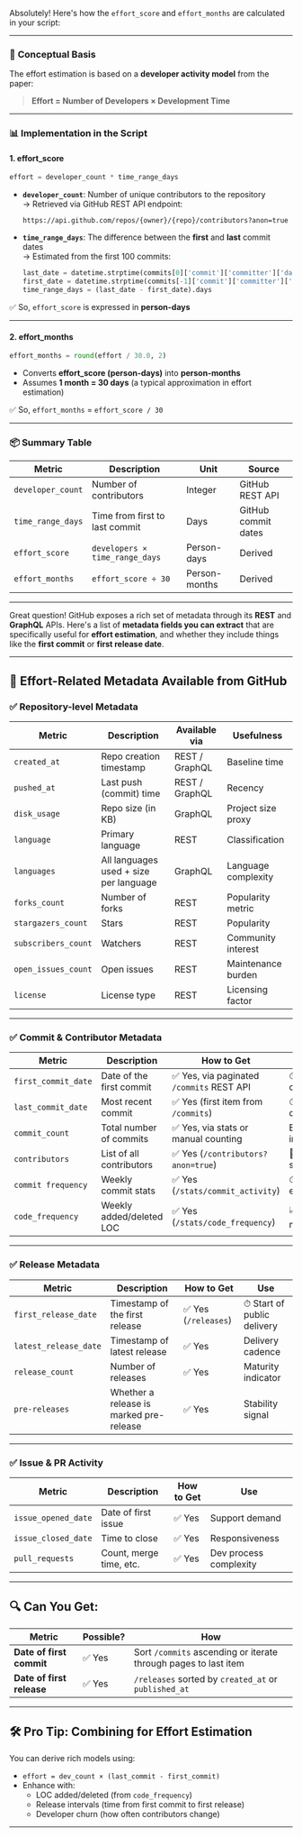 Absolutely! Here's how the `effort_score` and `effort_months` are calculated in your script:

---

### 🧠 **Conceptual Basis**

The effort estimation is based on a **developer activity model** from the paper:

> **Effort = Number of Developers × Development Time**

---

### 📊 **Implementation in the Script**

#### 1. **effort_score**
```python
effort = developer_count * time_range_days
```

- **`developer_count`**: Number of unique contributors to the repository  
  → Retrieved via GitHub REST API endpoint:
  ```
  https://api.github.com/repos/{owner}/{repo}/contributors?anon=true
  ```

- **`time_range_days`**: The difference between the **first** and **last** commit dates  
  → Estimated from the first 100 commits:
  ```python
  last_date = datetime.strptime(commits[0]['commit']['committer']['date'], ...)
  first_date = datetime.strptime(commits[-1]['commit']['committer']['date'], ...)
  time_range_days = (last_date - first_date).days
  ```

✅ So, `effort_score` is expressed in **person-days**

---

#### 2. **effort_months**
```python
effort_months = round(effort / 30.0, 2)
```

- Converts **effort_score (person-days)** into **person-months**
- Assumes **1 month = 30 days** (a typical approximation in effort estimation)

✅ So, `effort_months` = `effort_score / 30`

---

### 📦 Summary Table

| Metric          | Description                                      | Unit         | Source             |
|------------------|--------------------------------------------------|---------------|---------------------|
| `developer_count` | Number of contributors                          | Integer       | GitHub REST API     |
| `time_range_days` | Time from first to last commit                  | Days          | GitHub commit dates |
| `effort_score`    | `developers × time_range_days`                  | Person-days   | Derived             |
| `effort_months`   | `effort_score ÷ 30`                             | Person-months | Derived             |

---


Great question! GitHub exposes a rich set of metadata through its **REST** and **GraphQL** APIs. Here's a list of **metadata fields you can extract** that are specifically useful for **effort estimation**, and whether they include things like the **first commit** or **first release date**.

---

## 🧩 **Effort-Related Metadata Available from GitHub**

### ✅ **Repository-level Metadata**
| Metric | Description | Available via | Usefulness |
|--------|-------------|----------------|------------|
| `created_at` | Repo creation timestamp | REST / GraphQL | Baseline time |
| `pushed_at` | Last push (commit) time | REST / GraphQL | Recency |
| `disk_usage` | Repo size (in KB) | GraphQL | Project size proxy |
| `language` | Primary language | REST | Classification |
| `languages` | All languages used + size per language | GraphQL | Language complexity |
| `forks_count` | Number of forks | REST | Popularity metric |
| `stargazers_count` | Stars | REST | Popularity |
| `subscribers_count` | Watchers | REST | Community interest |
| `open_issues_count` | Open issues | REST | Maintenance burden |
| `license` | License type | REST | Licensing factor |

---

### ✅ **Commit & Contributor Metadata**
| Metric | Description | How to Get | Use |
|--------|-------------|------------|-----|
| `first_commit_date` | Date of the first commit | ✅ Yes, via paginated `/commits` REST API | ⏱ Start of dev |
| `last_commit_date` | Most recent commit | ✅ Yes (first item from `/commits`) | ⏱ End of dev |
| `commit_count` | Total number of commits | ✅ Yes, via stats or manual counting | Effort indicator |
| `contributors` | List of all contributors | ✅ Yes (`/contributors?anon=true`) | 👤 Team size |
| `commit frequency` | Weekly commit stats | ✅ Yes (`/stats/commit_activity`) | ⏱ Active effort |
| `code_frequency` | Weekly added/deleted LOC | ✅ Yes (`/stats/code_frequency`) | 📈 SLOC metrics |

---

### ✅ **Release Metadata**
| Metric | Description | How to Get | Use |
|--------|-------------|------------|-----|
| `first_release_date` | Timestamp of the first release | ✅ Yes (`/releases`) | ⏱ Start of public delivery |
| `latest_release_date` | Timestamp of latest release | ✅ Yes | Delivery cadence |
| `release_count` | Number of releases | ✅ Yes | Maturity indicator |
| `pre-releases` | Whether a release is marked pre-release | ✅ Yes | Stability signal |

---

### ✅ **Issue & PR Activity**
| Metric | Description | How to Get | Use |
|--------|-------------|------------|-----|
| `issue_opened_date` | Date of first issue | ✅ Yes | Support demand |
| `issue_closed_date` | Time to close | ✅ Yes | Responsiveness |
| `pull_requests` | Count, merge time, etc. | ✅ Yes | Dev process complexity |

---

## 🔍 Can You Get:
| Metric                          | Possible? | How |
|---------------------------------|-----------|-----|
| **Date of first commit**        | ✅ Yes    | Sort `/commits` ascending or iterate through pages to last item |
| **Date of first release**       | ✅ Yes    | `/releases` sorted by `created_at` or `published_at` |

---

## 🛠 Pro Tip: Combining for Effort Estimation
You can derive rich models using:
- `effort = dev_count × (last_commit - first_commit)`
- Enhance with:
  - LOC added/deleted (from `code_frequency`)
  - Release intervals (time from first commit to first release)
  - Developer churn (how often contributors change)

---


